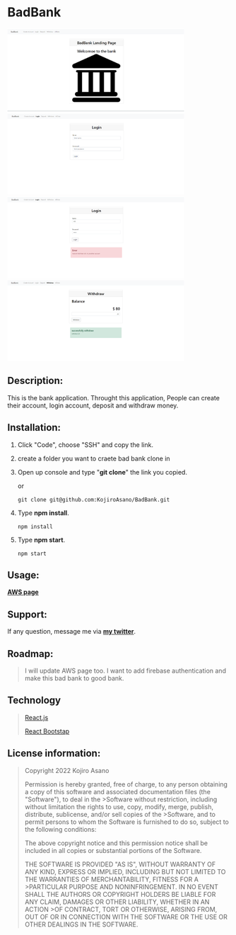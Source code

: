 # BadBank

<div>
<img src = "badbank1.png" width = '400'/> <img src = "badbank2.png" width = '400'/>
</div>
<div>
<img src = "badbank3.png" width = '400'/> <img src = "badbank4.png" width = '400'/>
</div>


## Description:
  This is the bank application. Throught this application, People can create their account, login account, deposit and withdraw money.
  
## Installation:
  1. Click "Code", choose "SSH" and copy the link.
  2.  create a folder you want to craete bad bank clone in
  3. Open up console and type "**git clone**" the link you copied.
     
     or
     ```console
     git clone git@github.com:KojiroAsano/BadBank.git
     ```
  4. Type **npm install**.
     ```console
     npm install
     ```
  5. Type **npm start**.
     ```console
     npm start
     ```

  
## Usage:
**[AWS page](https://kojiro-asanobankingapplication.s3.amazonaws.com/index.html)**
  
## Support:
  If any question, message me via **[my twitter](https://twitter.com/Kojiro38895598)**.
  
## Roadmap:
  > I will update AWS page too.
  > I want to add firebase authentication and make this bad bank to good bank.
  
## Technology
  > [React.js](https://reactjs.org/) <br>
  > 
  > [React Bootstap](https://react-bootstrap.github.io/)

## License information: 

>Copyright 2022 Kojiro Asano
>
>Permission is hereby granted, free of charge, to any person obtaining a copy of this software and associated documentation files (the "Software"), to deal in the >Software without restriction, including without limitation the rights to use, copy, modify, merge, publish, distribute, sublicense, and/or sell copies of the >Software, and to permit persons to whom the Software is furnished to do so, subject to the following conditions:
>
>The above copyright notice and this permission notice shall be included in all copies or substantial portions of the Software.
>
>THE SOFTWARE IS PROVIDED "AS IS", WITHOUT WARRANTY OF ANY KIND, EXPRESS OR IMPLIED, INCLUDING BUT NOT LIMITED TO THE WARRANTIES OF MERCHANTABILITY, FITNESS FOR A >PARTICULAR PURPOSE AND NONINFRINGEMENT. IN NO EVENT SHALL THE AUTHORS OR COPYRIGHT HOLDERS BE LIABLE FOR ANY CLAIM, DAMAGES OR OTHER LIABILITY, WHETHER IN AN ACTION >OF CONTRACT, TORT OR OTHERWISE, ARISING FROM, OUT OF OR IN CONNECTION WITH THE SOFTWARE OR THE USE OR OTHER DEALINGS IN THE SOFTWARE.
 
